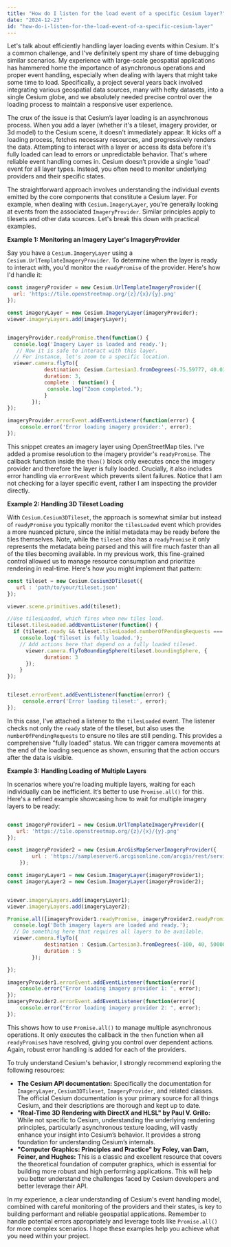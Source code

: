 ```yaml
---
title: "How do I listen for the load event of a specific Cesium layer?"
date: "2024-12-23"
id: "how-do-i-listen-for-the-load-event-of-a-specific-cesium-layer"
---
```


Let's talk about efficiently handling layer loading events within Cesium. It's a common challenge, and I've definitely spent my share of time debugging similar scenarios. My experience with large-scale geospatial applications has hammered home the importance of asynchronous operations and proper event handling, especially when dealing with layers that might take some time to load. Specifically, a project several years back involved integrating various geospatial data sources, many with hefty datasets, into a single Cesium globe, and we absolutely needed precise control over the loading process to maintain a responsive user experience.

The crux of the issue is that Cesium’s layer loading is an asynchronous process. When you add a layer (whether it's a tileset, imagery provider, or 3d model) to the Cesium scene, it doesn't immediately appear. It kicks off a loading process, fetches necessary resources, and progressively renders the data. Attempting to interact with a layer or access its data before it's fully loaded can lead to errors or unpredictable behavior. That's where reliable event handling comes in. Cesium doesn’t provide a single 'load' event for all layer types. Instead, you often need to monitor underlying providers and their specific states.

The straightforward approach involves understanding the individual events emitted by the core components that constitute a Cesium layer. For example, when dealing with `Cesium.ImageryLayer`, you're generally looking at events from the associated `ImageryProvider`. Similar principles apply to tilesets and other data sources. Let's break this down with practical examples.

**Example 1: Monitoring an Imagery Layer's ImageryProvider**

Say you have a `Cesium.ImageryLayer` using a `Cesium.UrlTemplateImageryProvider`. To determine when the layer is ready to interact with, you'd monitor the `readyPromise` of the provider. Here's how I'd handle it:

```javascript
const imageryProvider = new Cesium.UrlTemplateImageryProvider({
  url: 'https://tile.openstreetmap.org/{z}/{x}/{y}.png'
});

const imageryLayer = new Cesium.ImageryLayer(imageryProvider);
viewer.imageryLayers.add(imageryLayer);


imageryProvider.readyPromise.then(function() {
  console.log('Imagery Layer is loaded and ready.');
   // Now it is safe to interact with this layer.
  // For instance, let's zoom to a specific location.
  viewer.camera.flyTo({
            destination: Cesium.Cartesian3.fromDegrees(-75.59777, 40.03883, 10000.0),
            duration: 3,
            complete : function() {
             console.log("Zoom completed.");
            }
        });
});

imageryProvider.errorEvent.addEventListener(function(error) {
    console.error('Error loading imagery provider:', error);
});
```

This snippet creates an imagery layer using OpenStreetMap tiles. I've added a promise resolution to the imagery provider's `readyPromise`. The callback function inside the `then()` block only executes once the imagery provider and therefore the layer is fully loaded. Crucially, it also includes error handling via `errorEvent` which prevents silent failures. Notice that I am not checking for a layer specific event, rather I am inspecting the provider directly.

**Example 2: Handling 3D Tileset Loading**

With `Cesium.Cesium3DTileset`, the approach is somewhat similar but instead of `readyPromise` you typically monitor the `tilesLoaded` event which provides a more nuanced picture, since the initial metadata may be ready before the tiles themselves. Note, while the `tileset` also has a `readyPromise` it only represents the metadata being parsed and this will fire much faster than all of the tiles becoming available. In my previous work, this fine-grained control allowed us to manage resource consumption and prioritize rendering in real-time. Here's how you might implement that pattern:

```javascript
const tileset = new Cesium.Cesium3DTileset({
   url : 'path/to/your/tileset.json'
});

viewer.scene.primitives.add(tileset);

//Use tilesLoaded, which fires when new tiles load.
tileset.tilesLoaded.addEventListener(function() {
  if (tileset.ready && tileset.tilesLoaded.numberOfPendingRequests === 0) {
    console.log('Tileset is fully loaded.');
    // Add actions here that depend on a fully loaded tileset.
      viewer.camera.flyToBoundingSphere(tileset.boundingSphere, {
            duration: 3
      });
    }
});


tileset.errorEvent.addEventListener(function(error) {
     console.error('Error loading tileset:', error);
});

```

In this case, I've attached a listener to the `tilesLoaded` event. The listener checks not only the `ready` state of the tileset, but also uses the `numberOfPendingRequests` to ensure no tiles are still pending. This provides a comprehensive "fully loaded" status. We can trigger camera movements at the end of the loading sequence as shown, ensuring that the action occurs after the data is visible.

**Example 3: Handling Loading of Multiple Layers**

In scenarios where you're loading multiple layers, waiting for each individually can be inefficient. It’s better to use `Promise.all()` for this. Here's a refined example showcasing how to wait for multiple imagery layers to be ready:

```javascript

const imageryProvider1 = new Cesium.UrlTemplateImageryProvider({
   url: 'https://tile.openstreetmap.org/{z}/{x}/{y}.png'
});

const imageryProvider2 = new Cesium.ArcGisMapServerImageryProvider({
        url : 'https://sampleserver6.arcgisonline.com/arcgis/rest/services/World_Imagery/MapServer'
    });

const imageryLayer1 = new Cesium.ImageryLayer(imageryProvider1);
const imageryLayer2 = new Cesium.ImageryLayer(imageryProvider2);


viewer.imageryLayers.add(imageryLayer1);
viewer.imageryLayers.add(imageryLayer2);

Promise.all([imageryProvider1.readyPromise, imageryProvider2.readyPromise]).then(function() {
  console.log('Both imagery layers are loaded and ready.');
  // Do something here that requires all layers to be available.
  viewer.camera.flyTo({
            destination : Cesium.Cartesian3.fromDegrees(-100, 40, 5000000),
            duration : 5
        });

});

imageryProvider1.errorEvent.addEventListener(function(error){
    console.error("Error loading imagery provider 1: ", error);
});
imageryProvider2.errorEvent.addEventListener(function(error){
    console.error("Error loading imagery provider 2: ", error);
});

```

This shows how to use `Promise.all()` to manage multiple asynchronous operations. It only executes the callback in the `then` function when all `readyPromise`s have resolved, giving you control over dependent actions. Again, robust error handling is added for each of the providers.

To truly understand Cesium's behavior, I strongly recommend exploring the following resources:

*   **The Cesium API documentation:** Specifically the documentation for `ImageryLayer`, `Cesium3DTileset`, `ImageryProvider`, and related classes. The official Cesium documentation is your primary source for all things Cesium, and their descriptions are thorough and kept up to date.
*   **"Real-Time 3D Rendering with DirectX and HLSL" by Paul V. Grillo:** While not specific to Cesium, understanding the underlying rendering principles, particularly asynchronous texture loading, will vastly enhance your insight into Cesium’s behavior. It provides a strong foundation for understanding Cesium’s internals.
*   **"Computer Graphics: Principles and Practice" by Foley, van Dam, Feiner, and Hughes:** This is a classic and excellent resource that covers the theoretical foundation of computer graphics, which is essential for building more robust and high performing applications. This will help you better understand the challenges faced by Cesium developers and better leverage their API.

In my experience, a clear understanding of Cesium's event handling model, combined with careful monitoring of the providers and their states, is key to building performant and reliable geospatial applications. Remember to handle potential errors appropriately and leverage tools like `Promise.all()` for more complex scenarios. I hope these examples help you achieve what you need within your project.

